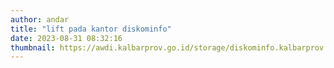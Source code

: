 ```yaml
---
author: andar
title: "lift pada kantor diskominfo"
date: 2023-08-31 08:32:16
thumbnail: https://awdi.kalbarprov.go.id/storage/diskominfo.kalbarprov.app/Galeri Foto/thumbnails/dCip7tfQAMcxy15SMJSbeFpN9BCvjCLLxrA3rAYt.jpg
---
```

